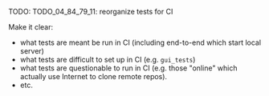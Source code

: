 
TODO: TODO_04_84_79_11: reorganize tests for CI

Make it clear:
*   what tests are meant be run in CI (including end-to-end which start local server)
*   what tests are difficult to set up in CI (e.g. `gui_tests`)
*   what tests are questionable to run in CI (e.g. those "online" which actually use Internet to clone remote repos).
*   etc.
